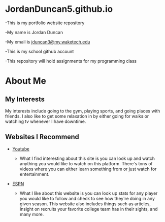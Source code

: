 # JordanDuncan5.github.io

-This is my portfolio website repository

-My name is Jordan Duncan 

-My email is jduncan3@my.waketech.edu

-This is my school github account

-This repository will hold assignments for my programming class

# About Me

## My Interests
 My interests include going to the gym, playing sports, and going places with friends. I also like to get some relaxation in by either going for walks or watching tv whenever I have downtime.

## Websites I Recommend
 
 * [Youtube](https://www.youtube.com)
   * What I find interesting about this site is you can look up and watch anything you would like to watch on this platform. There's tons of videos where you can either learn something from or just watch for entertainment. 

* [ESPN](https://espn.com)
  * What I like about this website is you can look up stats for any player you would like to follow and check to see how they're doing in any given season. This website also includes things such as articles, insight on recruits your favorite college team has in their sights, and many more.